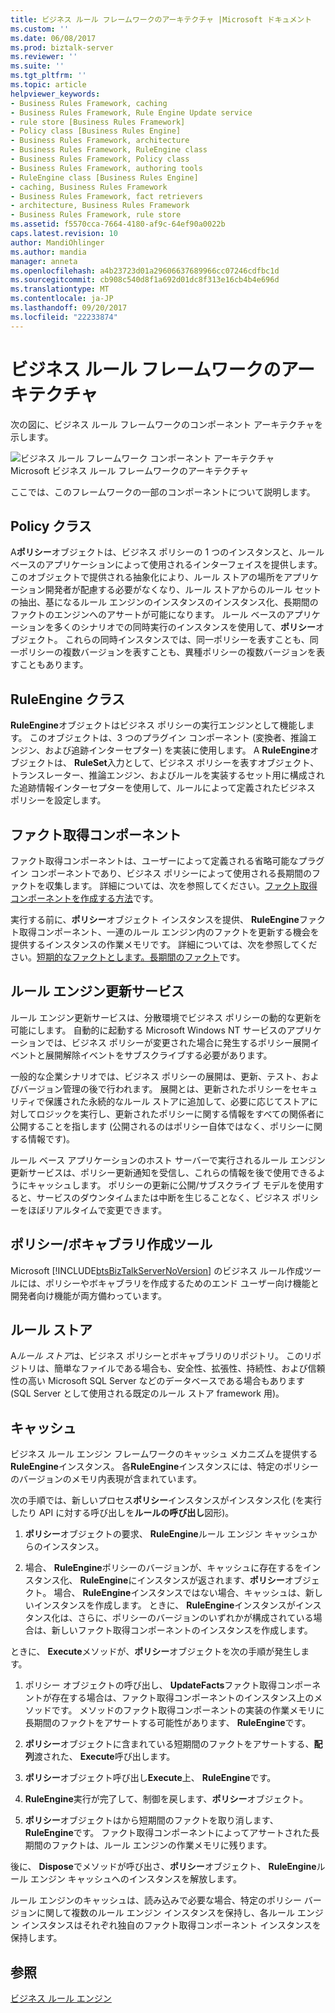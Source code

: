 ```yaml
---
title: ビジネス ルール フレームワークのアーキテクチャ |Microsoft ドキュメント
ms.custom: ''
ms.date: 06/08/2017
ms.prod: biztalk-server
ms.reviewer: ''
ms.suite: ''
ms.tgt_pltfrm: ''
ms.topic: article
helpviewer_keywords:
- Business Rules Framework, caching
- Business Rules Framework, Rule Engine Update service
- rule store [Business Rules Framework]
- Policy class [Business Rules Engine]
- Business Rules Framework, architecture
- Business Rules Framework, RuleEngine class
- Business Rules Framework, Policy class
- Business Rules Framework, authoring tools
- RuleEngine class [Business Rules Engine]
- caching, Business Rules Framework
- Business Rules Framework, fact retrievers
- architecture, Business Rules Framework
- Business Rules Framework, rule store
ms.assetid: f5570cca-7664-4180-af9c-64ef90a0022b
caps.latest.revision: 10
author: MandiOhlinger
ms.author: mandia
manager: anneta
ms.openlocfilehash: a4b23723d01a29606637689966cc07246cdfbc1d
ms.sourcegitcommit: cb908c540d8f1a692d01dc8f313e16cb4b4e696d
ms.translationtype: MT
ms.contentlocale: ja-JP
ms.lasthandoff: 09/20/2017
ms.locfileid: "22233874"
---
```

# <a name="business-rules-framework-architecture"></a>ビジネス ルール フレームワークのアーキテクチャ
次の図に、ビジネス ルール フレームワークのコンポーネント アーキテクチャを示します。  
  
 ![ビジネス ルール フレームワーク コンポーネント アーキテクチャ](../core/media/ebiz-rulesarch-new.gif "ebiz_rulesarch_new")  
Microsoft ビジネス ルール フレームワークのアーキテクチャ  
  
 ここでは、このフレームワークの一部のコンポーネントについて説明します。  
  
## <a name="policy-class"></a>Policy クラス  
 A**ポリシー**オブジェクトは、ビジネス ポリシーの 1 つのインスタンスと、ルール ベースのアプリケーションによって使用されるインターフェイスを提供します。 このオブジェクトで提供される抽象化により、ルール ストアの場所をアプリケーション開発者が配慮する必要がなくなり、ルール ストアからのルール セットの抽出、基になるルール エンジンのインスタンスのインスタンス化、長期間のファクトのエンジンへのアサートが可能になります。 ルール ベースのアプリケーションを多くのシナリオでの同時実行のインスタンスを使用して、**ポリシー**オブジェクト。 これらの同時インスタンスでは、同一ポリシーを表すことも、同一ポリシーの複数バージョンを表すことも、異種ポリシーの複数バージョンを表すこともあります。  
  
## <a name="ruleengine-class"></a>RuleEngine クラス  
 **RuleEngine**オブジェクトはビジネス ポリシーの実行エンジンとして機能します。 このオブジェクトは、3 つのプラグイン コンポーネント (変換者、推論エンジン、および追跡インターセプター) を実装に使用します。 A **RuleEngine**オブジェクトは、 **RuleSet**入力として、ビジネス ポリシーを表すオブジェクト、トランスレーター、推論エンジン、およびルールを実装するセット用に構成された追跡情報インターセプターを使用して、ルールによって定義されたビジネス ポリシーを設定します。  
  
## <a name="fact-retriever"></a>ファクト取得コンポーネント  
 ファクト取得コンポーネントは、ユーザーによって定義される省略可能なプラグイン コンポーネントであり、ビジネス ポリシーによって使用される長期間のファクトを収集します。 詳細については、次を参照してください。[ファクト取得コンポーネントを作成する方法](../core/how-to-create-a-fact-retriever.md)です。  
  
 実行する前に、**ポリシー**オブジェクト インスタンスを提供、 **RuleEngine**ファクト取得コンポーネント、一連のルール エンジン内のファクトを更新する機会を提供するインスタンスの作業メモリです。 詳細については、次を参照してください。[短期的なファクトとします。長期間のファクト](../core/short-term-facts-vs-long-term-facts.md)です。  
  
## <a name="rule-engine-update-service"></a>ルール エンジン更新サービス  
 ルール エンジン更新サービスは、分散環境でビジネス ポリシーの動的な更新を可能にします。 自動的に起動する Microsoft Windows NT サービスのアプリケーションでは、ビジネス ポリシーが変更された場合に発生するポリシー展開イベントと展開解除イベントをサブスクライブする必要があります。  
  
 一般的な企業シナリオでは、ビジネス ポリシーの展開は、更新、テスト、およびバージョン管理の後で行われます。 展開とは、更新されたポリシーをセキュリティで保護された永続的なルール ストアに追加して、必要に応じてストアに対してロジックを実行し、更新されたポリシーに関する情報をすべての関係者に公開することを指します (公開されるのはポリシー自体ではなく、ポリシーに関する情報です)。  
  
 ルール ベース アプリケーションのホスト サーバーで実行されるルール エンジン更新サービスは、ポリシー更新通知を受信し、これらの情報を後で使用できるようにキャッシュします。 ポリシーの更新に公開/サブスクライブ モデルを使用すると、サービスのダウンタイムまたは中断を生じることなく、ビジネス ポリシーをほぼリアルタイムで変更できます。  
  
## <a name="policyvocabulary-authoring-tools"></a>ポリシー/ボキャブラリ作成ツール  
 Microsoft [!INCLUDE[btsBizTalkServerNoVersion](../includes/btsbiztalkservernoversion-md.md)] のビジネス ルール作成ツールには、ポリシーやボキャブラリを作成するためのエンド ユーザー向け機能と開発者向け機能が両方備わっています。  
  
## <a name="rule-store"></a>ルール ストア  
 A*ルール ストア*は、ビジネス ポリシーとボキャブラリのリポジトリ。 このリポジトリは、簡単なファイルである場合も、安全性、拡張性、持続性、および信頼性の高い Microsoft SQL Server などのデータベースである場合もあります  (SQL Server として使用される既定のルール ストア framework 用)。  
  
## <a name="caching"></a>キャッシュ  
 ビジネス ルール エンジン フレームワークのキャッシュ メカニズムを提供する**RuleEngine**インスタンス。 各**RuleEngine**インスタンスには、特定のポリシーのバージョンのメモリ内表現が含まれています。  
  
 次の手順では、新しいプロセス**ポリシー**インスタンスがインスタンス化 (を実行したり API に対する呼び出しを**ルールの呼び出し**図形)。  
  
1.  **ポリシー**オブジェクトの要求、 **RuleEngine**ルール エンジン キャッシュからのインスタンス。  
  
2.  場合、 **RuleEngine**ポリシーのバージョンが、キャッシュに存在するをインスタンス化、 **RuleEngine**にインスタンスが返されます、**ポリシー**オブジェクト。 場合、 **RuleEngine**インスタンスではない場合、キャッシュは、新しいインスタンスを作成します。 ときに、 **RuleEngine**インスタンスがインスタンス化は、さらに、ポリシーのバージョンのいずれかが構成されている場合は、新しいファクト取得コンポーネントのインスタンスを作成します。  
  
 ときに、 **Execute**メソッドが、**ポリシー**オブジェクトを次の手順が発生します。  
  
1.  ポリシー オブジェクトの呼び出し、 **UpdateFacts**ファクト取得コンポーネントが存在する場合は、ファクト取得コンポーネントのインスタンス上のメソッドです。 メソッドのファクト取得コンポーネントの実装の作業メモリに長期間のファクトをアサートする可能性があります、 **RuleEngine**です。  
  
2.  **ポリシー**オブジェクトに含まれている短期間のファクトをアサートする、**配列**渡された、 **Execute**呼び出します。  
  
3.  **ポリシー**オブジェクト呼び出し**Execute**上、 **RuleEngine**です。  
  
4.  **RuleEngine**実行が完了して、制御を戻します、**ポリシー**オブジェクト。  
  
5.  **ポリシー**オブジェクトはから短期間のファクトを取り消します、 **RuleEngine**です。 ファクト取得コンポーネントによってアサートされた長期間のファクトは、ルール エンジンの作業メモリに残ります。  
  
 後に、 **Dispose**でメソッドが呼び出さ、**ポリシー**オブジェクト、 **RuleEngine**ルール エンジン キャッシュへのインスタンスを解放します。  
  
 ルール エンジンのキャッシュは、読み込みで必要な場合、特定のポリシー バージョンに関して複数のルール エンジン インスタンスを保持し、各ルール エンジン インスタンスはそれぞれ独自のファクト取得コンポーネント インスタンスを保持します。  
  
## <a name="see-also"></a>参照  
 [ビジネス ルール エンジン](../core/business-rules-engine.md)